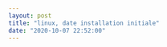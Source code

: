 ```yaml
---
layout: post
title: "linux, date installation initiale"
date: "2020-10-07 22:52:00"
---
```

<script src="https://pastebin.com/embed_js/cBBVRdia"></script>
